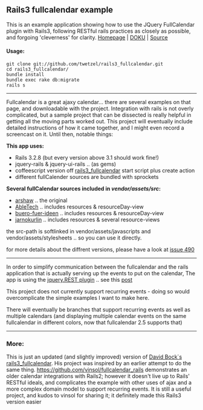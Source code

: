 ## Rails3 fullcalendar example

This is an example application showing how to use the JQuery FullCalendar plugin with Rails3, following RESTful rails practices as closely as possible, and forgoing 'cleverness' for clarity.
[Homepage](http://arshaw.com/fullcalendar/) | [DOKU](http://arshaw.com/fullcalendar/docs/) | [Source](https://github.com/arshaw/fullcalendar)

#### Usage:

    git clone git://github.com/twetzel/rails3_fullcalendar.git
    cd rails3_fullcalendar/
    bundle install
    bundle exec rake db:migrate
    rails s

***
Fullcalendar is a great ajaxy calendar... there are several examples on that page, and downloadable with the project.  Integration with rails is not overly complicated, but a sample project that can be dissected is really helpful in getting all the moving parts worked out.  This project will eventually include detailed instructions of how it came together, and I might even record a screencast on it.  Until then, notable things:

**This app uses:**
* Rails 3.2.8 (but every version above 3.1 should work fine!)
* jquery-rails & jquery-ui-rails .. (as gems)
* coffeescript version off [rails3_fullcalendar](https://github.com/bokmann/rails3_fullcalendar) start script plus create action
* different fullCalender sources are bundled with sprockets

**Several fullCalendar sources included in *vendor/assets/src*:**
* [arshaw](https://github.com/arshaw/fullcalendar) .. the original
* [AbleTech](https://github.com/arshaw/fullcalendar) .. includes resources & resourceDay-view
* [buero-fuer-ideen](https://github.com/buero-fuer-ideen/fullcalendar) .. includes resources & resourceDay-view
* [jarnokurlin](https://github.com/jarnokurlin/fullcalendar) .. includes resources & several resource-views

the src-path is softlinked in vendor/assets/javascripts and vendor/assets/stylesheets .. so you can use it directly.

for more details about the diffrent versions, please have a look at [issue 490](http://code.google.com/p/fullcalendar/issues/detail?id=490)

***
In order to simplify communication between the fullcalendar and the rails application that is actually serving up the events to put on the calendar, The app is using the [jquery.REST plugin](https://github.com/lyconic/jquery.rest) .. see this [post](http://lyconic.com/blog/2010/08/03/dry-up-your-ajax-code-with-the-jquery-rest-plugin)


This project does not currently support recurring events - doing so would overcomplicate the simple examples I want to make here.


There will eventually be branches that support recurring events as well as multiple calendars (and displaying multiple calendar events on the same fullcalendar in different colors, now that fullcalendar 2.5 supports that)

***
### More:
This is just an updated (and slightly improved) version of [David Bock`s rails3_fullcalendar](https://github.com/bokmann/rails3_fullcalendar).
His project was inspired by an earlier attempt to do the same thing.  https://github.com/vinsol/fullcalendar_rails demonstrates an older calendar integrations with Rails2; however it doesn't live up to Rails' RESTful ideals, and complicates the example with other uses of ajax and a more complex domain model to support recurring events.  It is still a useful project, and kudos to vinsol for sharing it; it definitely made this Rails3 version easier